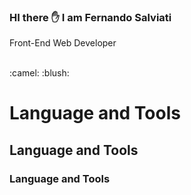 ### HI there :hand: I am Fernando Salviati

  Front-End Web Developer

<br />
:camel:
:blush:

# Language and Tools
## Language and Tools
### Language and Tools

<!--
**fsalviati/fsalviati** is a ✨ _special_ ✨ repository because its `README.md` (this file) appears on your GitHub profile.

Here are some ideas to get you started:

- 🔭 I’m currently working on ...
- 🌱 I’m currently learning ...
- 👯 I’m looking to collaborate on ...
- 🤔 I’m looking for help with ...
- 💬 Ask me about ...
- 📫 How to reach me: ...
- 😄 Pronouns: ...
- ⚡ Fun fact: ...
-->
